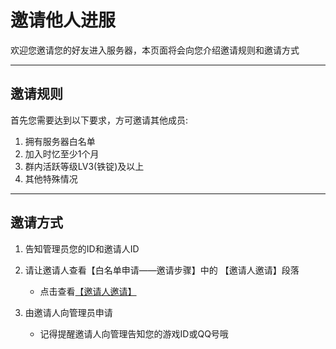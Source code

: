 # 邀请他人进服

欢迎您邀请您的好友进入服务器，本页面将会向您介绍邀请规则和邀请方式

-----

## 邀请规则

首先您需要达到以下要求，方可邀请其他成员:

1. 拥有服务器白名单
2. 加入时忆至少1个月
3. 群内活跃等级LV3(铁锭)及以上
4. 其他特殊情况

-----
## 邀请方式

1. 告知管理员您的ID和邀请人ID

2. 请让邀请人查看【白名单申请——邀请步骤】中的 【邀请人邀请】段落
    - 点击查看[【邀请人邀请】](/join/whitelist.md#一、邀请人邀请)

3. 由邀请人向管理员申请
    - 记得提醒邀请人向管理告知您的游戏ID或QQ号哦
